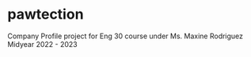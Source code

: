 # pawtection
Company Profile project for Eng 30 course under Ms. Maxine Rodriguez Midyear 2022 - 2023
